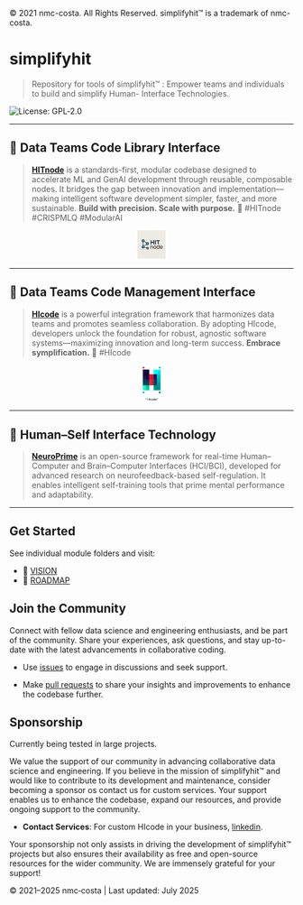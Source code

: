 © 2021 nmc-costa. All Rights Reserved.
simplifyhit™ is a trademark of nmc-costa.


# **simplifyhit**

> Repository for tools of  simplifyhit™ :  Empower teams and individuals to build and simplify Human- Interface Technologies.

![License: GPL‑2.0](https://img.shields.io/badge/license-GPL--2.0-blue)

---

## 💠 Data Teams Code Library Interface

> [**HITnode**](https://github.com/nmc-costa/HITnode/) is a standards-first, modular codebase designed to accelerate ML and GenAI development through reusable, composable nodes. It bridges the gap between innovation and implementation—making intelligent software development simpler, faster, and more sustainable.
> **Build with precision. Scale with purpose.** 🚀 #HITnode #CRISPMLQ #ModularAI

<p align="center">
  <img src="https://github.com/nmc-costa/HITnode/raw/main/docs/images/logo_1_small.png" width="50">
</p>

---

## 🔧 Data Teams Code Management Interface

> [**HIcode**](https://github.com/nmc-costa/HIcode) is a powerful integration framework that harmonizes data teams and promotes seamless collaboration. By adopting HIcode, developers unlock the foundation for robust, agnostic software systems—maximizing innovation and long-term success.
> **Embrace symplification.** 🚀 #HIcode

<p align="center">
  <img src="https://github.com/nmc-costa/HIcode/raw/main/docs/logo_1_small.png" width="50">
</p>

---

## 🧠 Human–Self Interface Technology

> [**NeuroPrime**](https://github.com/nmc-costa/neuroprime) is an open-source framework for real-time Human–Computer and Brain–Computer Interfaces (HCI/BCI), developed for advanced research on neurofeedback-based self-regulation. It enables intelligent self-training tools that prime mental performance and adaptability.

---

## Get Started  
See individual module folders and visit:

- 📄 [VISION](./VISION.md) 
- 📄 [ROADMAP](./ROADMAP.md)


## Join the Community

Connect with fellow data science and engineering enthusiasts, and be part of the community. Share your experiences, ask questions, and stay up-to-date with the latest advancements in collaborative coding.

- Use [issues](https://github.com/nmc-costa/simplifyhit/issues) to engage in discussions and seek support.

- Make [pull requests](https://github.com/nmc-costa/simplifyhit/pulls) to share your insights and improvements to enhance the codebase further.



## Sponsorship

Currently being tested in large projects.

We value the support of our community in advancing collaborative data science and engineering. If you believe in the mission of simplifyhit™ and would like to contribute to its development and maintenance, consider becoming a sponsor os contact us for custom services. Your support enables us to enhance the codebase, expand our resources, and provide ongoing support to the community.

- **Contact Services**: For custom HIcode in your business, [linkedin](linkedin.com/in/nuno-m-c-da-costa-a14a4349).

<!--
- **Patreon**: Show your commitment by becoming a patron on [Patreon](https://www.patreon.com/simplifyhit). *TODO*

- **Open Collective**: Contribute to simplifyhit™ sustainability by sponsoring us on [Open Collective](https://opencollective.com/simplifyhit). Your donations help us cover project-related expenses and support ongoing improvements.*TODO*

- **GitHub Sponsors**: Support simplifyhit™ projects through GitHub Sponsors and help us maintain its quality and accessibility. Visit our [GitHub Sponsors](https://github.com/sponsors/simplifyhit) page to explore sponsorship options. *TODO*
)
-->
Your sponsorship not only assists in driving the development of simplifyhit™ projects but also ensures their availability as free and open-source resources for the wider community. We are immensely grateful for your support!


© 2021–2025 nmc‑costa | Last updated: July 2025

